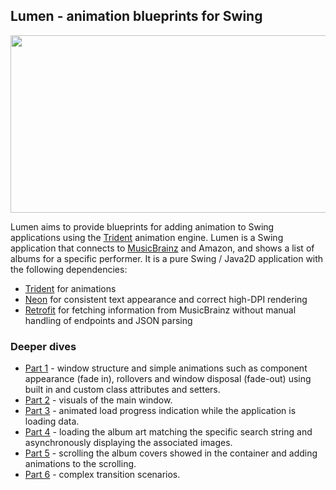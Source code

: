 ## Lumen - animation blueprints for Swing

<img src="https://raw.githubusercontent.com/kirill-grouchnikov/radiance/master/docs/images/lumen/lumen-main.png" width="594" height="284" border=0>

Lumen aims to provide blueprints for adding animation to Swing applications using the [Trident](../trident/trident.md) animation engine. Lumen is a Swing application that connects to [MusicBrainz](https://musicbrainz.org/doc/Development/XML_Web_Service/Version_2) and Amazon, and shows a list of albums for a specific performer. It is a pure Swing / Java2D application with the following dependencies:

* [Trident](../trident/trident.md) for animations
* [Neon](../neon/neon.md) for consistent text appearance and correct high-DPI rendering
* [Retrofit](https://github.com/square/retrofit) for fetching information from MusicBrainz without manual handling of endpoints and JSON parsing

### Deeper dives

* [Part 1](part1-simple.md) - window structure and simple animations such as component appearance (fade in), rollovers and window disposal (fade-out) using built in and custom class attributes and setters.
* [Part 2](part2-visuals.md) - visuals of the main window.
* [Part 3](part3-progress.md) - animated load progress indication while the application is loading data.
* [Part 4](part4-albumart.md) - loading the album art matching the specific search string and asynchronously displaying the associated images.
* [Part 5](part5-layout.md) - scrolling the album covers showed in the container and adding animations to the scrolling.
* [Part 6](part6-scenario.md) - complex transition scenarios.
